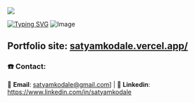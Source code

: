 <img src="![Image](https://github.com/user-attachments/assets/56aa84b2-9e9a-4e17-95f3-1b04c377e61b)"/>

[![Typing SVG](https://readme-typing-svg.demolab.com?font=Fira+Code&pause=1000&width=435&lines=Hi+myself,;SATYAM+KODALE;Software+developer+;Java+Go+Javascript+Python;SpringBoot+Microservices+React.js;Passionate+about+open+source)](https://git.io/typing-svg)
![Image](https://github.com/user-attachments/assets/56aa84b2-9e9a-4e17-95f3-1b04c377e61b)

## Portfolio site: [satyamkodale.vercel.app/](https://satyamkodale.vercel.app/)

### ☎️ Contact:
📧 **Email**: [satyamkodale@gmail.com](mailto:satyamkodale@gmail.com)] |
👔 **Linkedin**: https://www.linkedin.com/in/satyamkodale

